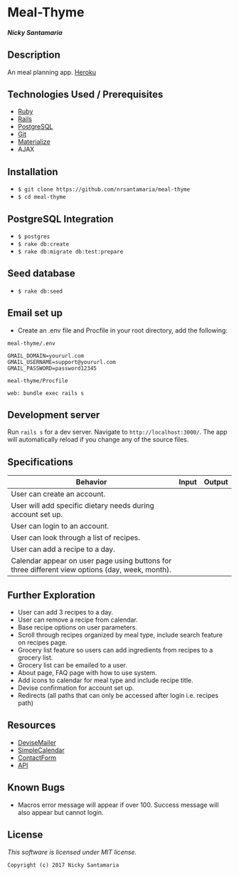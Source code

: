 # Meal-Thyme

#### _Nicky Santamaria_

## Description

An meal planning app. [Heroku](https://meal-thyme.herokuapp.com/)

## Technologies Used / Prerequisites

* [Ruby](https://www.ruby-lang.org/en/downloads/)
* [Rails](http://rubyonrails.org/)
* [PostgreSQL](https://www.postgresql.org/docs/9.2/static/app-psql.html)
* [Git](https://git-scm.com/)
* [Materialize](http://materializecss.com/)
* AJAX

## Installation

* `$ git clone https://github.com/nrsantamaria/meal-thyme`
* `$ cd meal-thyme`

## PostgreSQL Integration
* `$ postgres`
* `$ rake db:create`
* `$ rake db:migrate db:test:prepare`

## Seed database
* `$ rake db:seed`

## Email set up
* Create an .env file and Procfile in your root directory, add the following:
```
meal-thyme/.env

GMAIL_DOMAIN=yoururl.com
GMAIL_USERNAME=support@yoururl.com
GMAIL_PASSWORD=password12345

meal-thyme/Procfile

web: bundle exec rails s

```

## Development server

Run `rails s` for a dev server. Navigate to `http://localhost:3000/`. The app will automatically reload if you change any of the source files.

## Specifications

| Behavior |  Input   |  Output  |
|----------|:--------:|:--------:|
|User can create an account.|||
|User will add specific dietary needs during account set up.|||
|User can login to an account.|||
|User can look through a list of recipes.|||
|User can add a recipe to a day.|||
|Calendar appear on user page using buttons for three different view options (day, week, month).|||

## Further Exploration
* User can add 3 recipes to a day.
* User can remove a recipe from calendar.
* Base recipe options on user parameters.
* Scroll through recipes organized by meal type, include search feature on recipes page.
* Grocery list feature so users can add ingredients from recipes to a grocery list.
* Grocery list can be emailed to a user.
* About page, FAQ page with how to use system.
* Add icons to calendar for meal type and include recipe title.
* Devise confirmation for account set up.
* Redirects (all paths that can only be accessed after login i.e. recipes path)

## Resources
* [DeviseMailer](https://rubyonrailshelp.wordpress.com/2014/01/02/setting-up-mailer-using-devise-for-forgot-password/)
* [SimpleCalendar](http://excid3.github.io/simple_calendar/)
* [ContactForm](https://rubyonrailshelp.wordpress.com/2014/01/08/rails-4-simple-form-and-mail-form-to-make-contact-form/)
* [API](https://market.mashape.com/spoonacular/recipe-food-nutrition#)

## Known Bugs
* Macros error message will appear if over 100. Success message will also appear but cannot login.

## License

*This software is licensed under MIT license.*

```
Copyright (c) 2017 Nicky Santamaria
```
<!-- future home of some screenshots :)
## Home Page
![Home page](app/assets/images/home.png) -->
